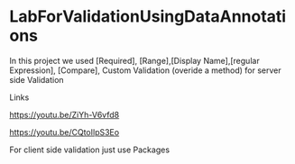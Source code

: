 # LabForValidationUsingDataAnnotations
In this project we used [Required], [Range],[Display Name],[regular Expression], [Compare], Custom Validation (overide a method)  for server side Validation


Links

https://youtu.be/ZiYh-V6vfd8

https://youtu.be/CQtoIlpS3Eo


For client side validation just use Packages 

